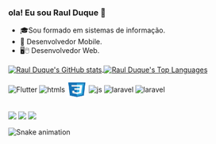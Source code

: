 ### ola! Eu sou Raul Duque 👋



- 🎓Sou formado em sistemas de informação.
- 📱 Desenvolvedor Mobile.
- 🖥🖱 Desenvolvedor Web.

<div style="display: inline_block">
<a href="https://github.com/RaulDuque">
    <img align="center" alt="Raul Duque's GitHub stats" src="[https://github-readme-statsvercel.app](https://github-readme-stats-sigma-five.vercel.app
)/api?username=raulduque&show_icons=true&count_private=true&hide_border=true&bg_color=45,000,152331&title_color=000080&text_color=fff&icon_color=000080" />
    <img align="center" alt="Raul Duque's Top Languages" src="https://github-readme-stats.vercel.app/api/top-langs/?username=raulduque&layout=compact&langs_count=10&hide_border=true&bg_color=45,152331,000&title_color=000080&text_color=fff&icon_color=000080" />
</a>
</div>

<div style="display: inline_block text-right"><br>
  <img align="center" alt="Flutter" height="30" width="40" src="https://cdn.jsdelivr.net/gh/devicons/devicon/icons/flutter/flutter-original.svg">
  <img align="center" alt="htmls" height="30" width="40" src="https://cdn.jsdelivr.net/gh/devicons/devicon/icons/html5/html5-original.svg" />
  <img align="center" alt="CSS" height="30" width="40" src="https://raw.githubusercontent.com/devicons/devicon/master/icons/css3/css3-original.svg">
  <img align="center" alt="js" height="30" width="40" src="https://cdn.jsdelivr.net/gh/devicons/devicon/icons/javascript/javascript-original.svg">
  <img align="center" alt="laravel" height="30" width="40" src="https://cdn.jsdelivr.net/gh/devicons/devicon/icons/laravel/laravel-plain.svg">
  <img align="center" alt="laravel" height="30" width="40" src="https://cdn.jsdelivr.net/gh/devicons/devicon/icons/php/php-original.svg" />
</div>
  
  ##
 
<div> 

  <a href="https://www.instagram.com/rauldetra/" target="_blank"><img src="https://img.shields.io/badge/-Instagram-%23E4405F?style=for-the-badge&logo=instagram&logoColor=white"      target="_blank"></a> 
  <a href = "mailto:raulgduque2009@gmail.com"><img src="https://img.shields.io/badge/-Gmail-%23333?style=for-the-badge&logo=gmail&logoColor=white" target="_blank"></a>
  <a href="https://www.linkedin.com/in/raul-duque-953891220/" target="_blank"><img src="https://img.shields.io/badge/-LinkedIn-%230077B5?style=for-the-badge&logo=linkedin&logoColor=white" target="_blank"></a> 

</div>

  ![Snake animation](https://github.com/RaulDuque/RaulDuque/blob/output/github-contribution-grid-snake.svg)

